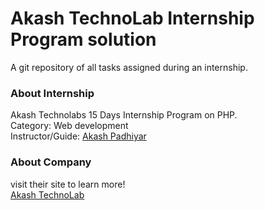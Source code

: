 # Akash TechnoLab Internship Program solution
A git repository of all tasks assigned during an internship.
### About Internship
Akash Technolabs 15 Days Internship Program on PHP.\
Category: Web development\
Instructor/Guide: [Akash Padhiyar](https://www.linkedin.com/in/akashpadhiyar)
### About Company
visit their site to learn more!\
[Akash TechnoLab](http://akashtechnolabs.com)